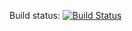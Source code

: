 Build status:
[![Build Status](https://travis-ci.org/devendradhanal/travis-ruby.svg?branch=master)](https://travis-ci.org/devendradhanal/travis-ruby)
